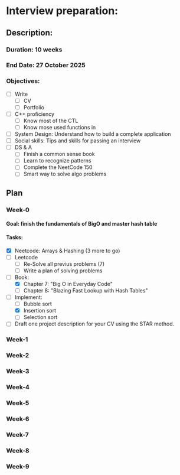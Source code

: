 # Interview preparation:

## Description:

### Duration: 10 weeks
### End Date: 27 October 2025

### Objectives:
- [ ] Write
    - [ ] CV
    - [ ] Portfolio
- [ ] C++ proficiency
    - [ ] Know most of the CTL
    - [ ] Know mose used functions in <algo>
- [ ] System Design: Understand how to build a complete application
- [ ] Social skills: Tips and skills for passing an interview
- [ ] DS & A
    - [ ] Finish a common sense book
    - [ ] Learn to recognize patterns
    - [ ] Complete the NeetCode 150
    - [ ] Smart way to solve algo problems

## Plan

### Week-0

#### Goal: finish the fundamentals of BigO and master hash table

#### Tasks:
- [X] Neetcode: Arrays & Hashing (3 more to go)
- [ ] Leetcode
    - [ ] Re-Solve all previus problems (7)
    - [ ] Write a plan of solving problems
- [ ] Book:
    - [X] Chapter 7: "Big O in Everyday Code"
    - [ ] Chapter 8: "Blazing Fast Lookup with Hash Tables"
- [ ] Implement:
    - [ ] Bubble sort
    - [X] Insertion sort
    - [ ] Selection sort
- [ ] Draft one project description for your CV using the STAR method.

### Week-1
### Week-2
### Week-3
### Week-4
### Week-5
### Week-6
### Week-7
### Week-8
### Week-9
